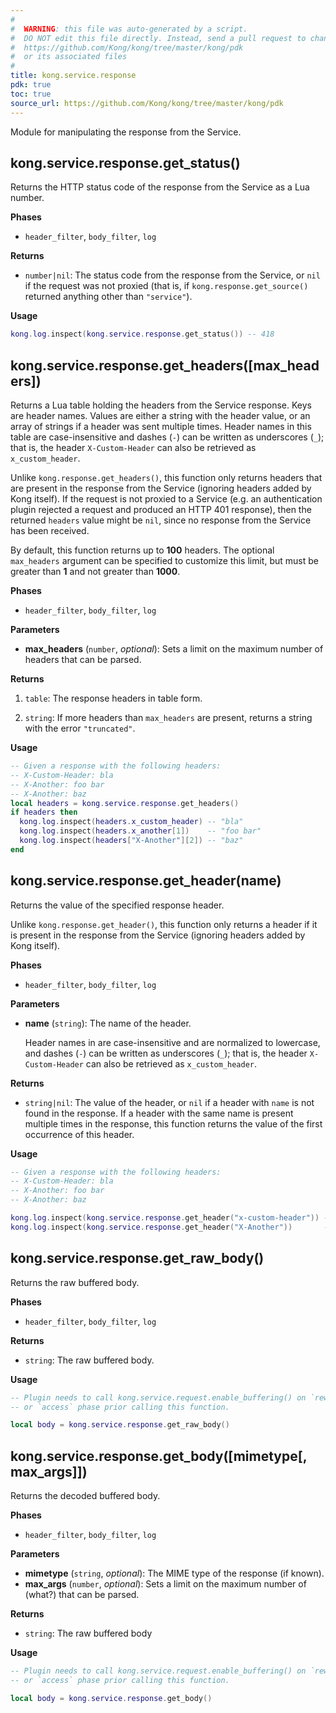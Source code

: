 ```yaml
---
#
#  WARNING: this file was auto-generated by a script.
#  DO NOT edit this file directly. Instead, send a pull request to change
#  https://github.com/Kong/kong/tree/master/kong/pdk
#  or its associated files
#
title: kong.service.response
pdk: true
toc: true
source_url: https://github.com/Kong/kong/tree/master/kong/pdk
---
```


Module for manipulating the response from the Service.

<!--vale off-->

## kong.service.response.get_status()

Returns the HTTP status code of the response from the Service as a Lua number.

**Phases**

* `header_filter`, `body_filter`, `log`

**Returns**

* `number|nil`:   The status code from the response from the Service, or `nil`
 if the request was not proxied (that is, if `kong.response.get_source()` returned
 anything other than `"service"`).


**Usage**

``` lua
kong.log.inspect(kong.service.response.get_status()) -- 418
```



## kong.service.response.get_headers([max_headers])

Returns a Lua table holding the headers from the Service response.  Keys are
 header names. Values are either a string with the header value, or an array of
 strings if a header was sent multiple times. Header names in this table are
 case-insensitive and dashes (`-`) can be written as underscores (`_`); that is,
 the header `X-Custom-Header` can also be retrieved as `x_custom_header`.

 Unlike `kong.response.get_headers()`, this function only returns headers that
 are present in the response from the Service (ignoring headers added by Kong itself).
 If the request is not proxied to a Service (e.g. an authentication plugin rejected
 a request and produced an HTTP 401 response), then the returned `headers` value
 might be `nil`, since no response from the Service has been received.

 By default, this function returns up to **100** headers. The optional
 `max_headers` argument can be specified to customize this limit, but must be
 greater than **1** and not greater than **1000**.

**Phases**

* `header_filter`, `body_filter`, `log`

**Parameters**

* **max_headers** (`number`, _optional_):  Sets a limit on the maximum number of
 headers that can be parsed.

**Returns**

1.  `table`:  The response headers in table form.

1.  `string`:  If more headers than `max_headers` are present, returns
 a string with the error `"truncated"`.


**Usage**

``` lua
-- Given a response with the following headers:
-- X-Custom-Header: bla
-- X-Another: foo bar
-- X-Another: baz
local headers = kong.service.response.get_headers()
if headers then
  kong.log.inspect(headers.x_custom_header) -- "bla"
  kong.log.inspect(headers.x_another[1])    -- "foo bar"
  kong.log.inspect(headers["X-Another"][2]) -- "baz"
end
```



## kong.service.response.get_header(name)

Returns the value of the specified response header.

 Unlike `kong.response.get_header()`, this function only returns a header
 if it is present in the response from the Service (ignoring headers added by Kong
 itself).


**Phases**

* `header_filter`, `body_filter`, `log`

**Parameters**

* **name** (`string`):  The name of the header.

   Header names in are case-insensitive and are normalized to lowercase, and
   dashes (`-`) can be written as underscores (`_`); that is, the header
   `X-Custom-Header` can also be retrieved as `x_custom_header`.


**Returns**

* `string|nil`:   The value of the header, or `nil` if a header with
 `name` is not found in the response. If a header with the same name is present
 multiple times in the response, this function returns the value of the
 first occurrence of this header.


**Usage**

``` lua
-- Given a response with the following headers:
-- X-Custom-Header: bla
-- X-Another: foo bar
-- X-Another: baz

kong.log.inspect(kong.service.response.get_header("x-custom-header")) -- "bla"
kong.log.inspect(kong.service.response.get_header("X-Another"))       -- "foo bar"
```



## kong.service.response.get_raw_body()

Returns the raw buffered body.

**Phases**

* `header_filter`, `body_filter`, `log`

**Returns**

* `string`:  The raw buffered body.


**Usage**

``` lua
-- Plugin needs to call kong.service.request.enable_buffering() on `rewrite`
-- or `access` phase prior calling this function.

local body = kong.service.response.get_raw_body()
```



## kong.service.response.get_body([mimetype[, max_args]])

Returns the decoded buffered body.

**Phases**

* `header_filter`, `body_filter`, `log`

**Parameters**

* **mimetype** (`string`, _optional_):  The MIME type of the response (if known).
* **max_args** (`number`, _optional_):  Sets a limit on the maximum number of (what?)
 that can be parsed.

**Returns**

* `string`:  The raw buffered body


**Usage**

``` lua
-- Plugin needs to call kong.service.request.enable_buffering() on `rewrite`
-- or `access` phase prior calling this function.

local body = kong.service.response.get_body()
```
